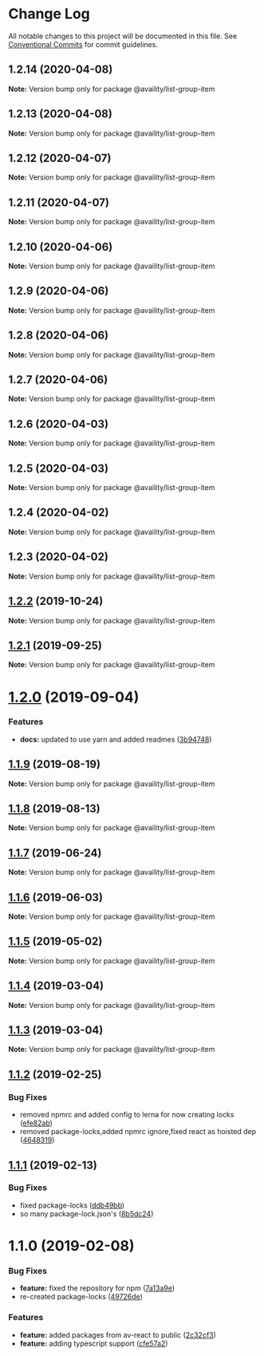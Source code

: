 # Change Log

All notable changes to this project will be documented in this file.
See [Conventional Commits](https://conventionalcommits.org) for commit guidelines.

## 1.2.14 (2020-04-08)

**Note:** Version bump only for package @availity/list-group-item





## 1.2.13 (2020-04-08)

**Note:** Version bump only for package @availity/list-group-item





## 1.2.12 (2020-04-07)

**Note:** Version bump only for package @availity/list-group-item





## 1.2.11 (2020-04-07)

**Note:** Version bump only for package @availity/list-group-item





## 1.2.10 (2020-04-06)

**Note:** Version bump only for package @availity/list-group-item





## 1.2.9 (2020-04-06)

**Note:** Version bump only for package @availity/list-group-item





## 1.2.8 (2020-04-06)

**Note:** Version bump only for package @availity/list-group-item





## 1.2.7 (2020-04-06)

**Note:** Version bump only for package @availity/list-group-item





## 1.2.6 (2020-04-03)

**Note:** Version bump only for package @availity/list-group-item





## 1.2.5 (2020-04-03)

**Note:** Version bump only for package @availity/list-group-item





## 1.2.4 (2020-04-02)

**Note:** Version bump only for package @availity/list-group-item





## 1.2.3 (2020-04-02)

**Note:** Version bump only for package @availity/list-group-item





## [1.2.2](https://github.com/Availity/availity-react/compare/@availity/list-group-item@1.2.1...@availity/list-group-item@1.2.2) (2019-10-24)

**Note:** Version bump only for package @availity/list-group-item





## [1.2.1](https://github.com/Availity/availity-react/compare/@availity/list-group-item@1.2.0...@availity/list-group-item@1.2.1) (2019-09-25)

**Note:** Version bump only for package @availity/list-group-item





# [1.2.0](https://github.com/Availity/availity-react/compare/@availity/list-group-item@1.1.9...@availity/list-group-item@1.2.0) (2019-09-04)


### Features

* **docs:** updated to use yarn and added readmes ([3b94748](https://github.com/Availity/availity-react/commit/3b94748))





## [1.1.9](https://github.com/Availity/availity-react/compare/@availity/list-group-item@1.1.8...@availity/list-group-item@1.1.9) (2019-08-19)

**Note:** Version bump only for package @availity/list-group-item





## [1.1.8](https://github.com/Availity/availity-react/compare/@availity/list-group-item@1.1.7...@availity/list-group-item@1.1.8) (2019-08-13)

**Note:** Version bump only for package @availity/list-group-item





## [1.1.7](https://github.com/Availity/availity-react/compare/@availity/list-group-item@1.1.6...@availity/list-group-item@1.1.7) (2019-06-24)

**Note:** Version bump only for package @availity/list-group-item





## [1.1.6](https://github.com/Availity/availity-react/compare/@availity/list-group-item@1.1.5...@availity/list-group-item@1.1.6) (2019-06-03)

**Note:** Version bump only for package @availity/list-group-item





## [1.1.5](https://github.com/Availity/availity-react/compare/@availity/list-group-item@1.1.4...@availity/list-group-item@1.1.5) (2019-05-02)

**Note:** Version bump only for package @availity/list-group-item





## [1.1.4](https://github.com/Availity/availity-react/compare/@availity/list-group-item@1.1.2...@availity/list-group-item@1.1.4) (2019-03-04)

**Note:** Version bump only for package @availity/list-group-item





## [1.1.3](https://github.com/Availity/availity-react/compare/@availity/list-group-item@1.1.2...@availity/list-group-item@1.1.3) (2019-03-04)

**Note:** Version bump only for package @availity/list-group-item





## [1.1.2](https://github.com/Availity/availity-react/compare/@availity/list-group-item@1.1.1...@availity/list-group-item@1.1.2) (2019-02-25)


### Bug Fixes

* removed npmrc and added config to lerna for now creating locks ([efe82ab](https://github.com/Availity/availity-react/commit/efe82ab))
* removed package-locks,added npmrc ignore,fixed react as hoisted dep ([4648319](https://github.com/Availity/availity-react/commit/4648319))





## [1.1.1](https://github.com/Availity/availity-react/compare/@availity/list-group-item@1.1.0...@availity/list-group-item@1.1.1) (2019-02-13)


### Bug Fixes

* fixed package-locks ([ddb49bb](https://github.com/Availity/availity-react/commit/ddb49bb))
* so many package-lock.json's ([8b5dc24](https://github.com/Availity/availity-react/commit/8b5dc24))





# 1.1.0 (2019-02-08)


### Bug Fixes

* **feature:** fixed the repository for npm ([7a13a9e](https://github.com/Availity/availity-react/commit/7a13a9e))
* re-created package-locks ([49726de](https://github.com/Availity/availity-react/commit/49726de))


### Features

* **feature:** added packages from av-react to public ([2c32cf3](https://github.com/Availity/availity-react/commit/2c32cf3))
* **feature:** adding typescript support ([cfe57a2](https://github.com/Availity/availity-react/commit/cfe57a2))
